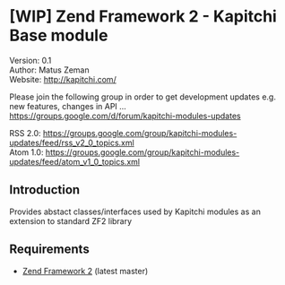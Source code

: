 [WIP] Zend Framework 2 - Kapitchi Base module
=================================================
Version: 0.1  
Author:  Matus Zeman  
Website: http://kapitchi.com/  

Please join the following group in order to get development updates e.g. new features, changes in API ...     
https://groups.google.com/d/forum/kapitchi-modules-updates

RSS 2.0: https://groups.google.com/group/kapitchi-modules-updates/feed/rss_v2_0_topics.xml  
Atom 1.0: https://groups.google.com/group/kapitchi-modules-updates/feed/atom_v1_0_topics.xml  


Introduction
------------
Provides abstact classes/interfaces used by Kapitchi modules as an extension to standard ZF2 library  

Requirements
------------

* [Zend Framework 2](https://github.com/zendframework/zf2) (latest master)